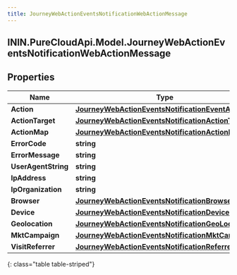 ```yaml
---
title: JourneyWebActionEventsNotificationWebActionMessage
---
```

## ININ.PureCloudApi.Model.JourneyWebActionEventsNotificationWebActionMessage

## Properties

|Name | Type | Description | Notes|
|------------ | ------------- | ------------- | -------------|
| **Action** | [**JourneyWebActionEventsNotificationEventAction**](JourneyWebActionEventsNotificationEventAction.html) |  | [optional] |
| **ActionTarget** | [**JourneyWebActionEventsNotificationActionTarget**](JourneyWebActionEventsNotificationActionTarget.html) |  | [optional] |
| **ActionMap** | [**JourneyWebActionEventsNotificationActionMap**](JourneyWebActionEventsNotificationActionMap.html) |  | [optional] |
| **ErrorCode** | **string** |  | [optional] |
| **ErrorMessage** | **string** |  | [optional] |
| **UserAgentString** | **string** |  | [optional] |
| **IpAddress** | **string** |  | [optional] |
| **IpOrganization** | **string** |  | [optional] |
| **Browser** | [**JourneyWebActionEventsNotificationBrowser**](JourneyWebActionEventsNotificationBrowser.html) |  | [optional] |
| **Device** | [**JourneyWebActionEventsNotificationDevice**](JourneyWebActionEventsNotificationDevice.html) |  | [optional] |
| **Geolocation** | [**JourneyWebActionEventsNotificationGeoLocation**](JourneyWebActionEventsNotificationGeoLocation.html) |  | [optional] |
| **MktCampaign** | [**JourneyWebActionEventsNotificationMktCampaign**](JourneyWebActionEventsNotificationMktCampaign.html) |  | [optional] |
| **VisitReferrer** | [**JourneyWebActionEventsNotificationReferrer**](JourneyWebActionEventsNotificationReferrer.html) |  | [optional] |
{: class="table table-striped"}


